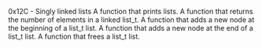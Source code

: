 
0x12C - Singly linked lists
A function that prints lists.
A function that returns the number of elements in a linked list_t.
A function that adds a new node at the beginning of a list_t list.
A function that adds a new node at the end of a list_t list.
A function that frees a list_t list.

